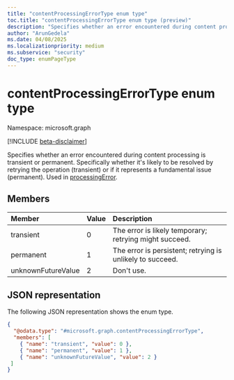 ```yaml
---
title: "contentProcessingErrorType enum type"
toc.title: "contentProcessingErrorType enum type (preview)"
description: "Specifies whether an error encountered during content processing is transient or permanent."
author: "ArunGedela"
ms.date: 04/08/2025
ms.localizationpriority: medium
ms.subservice: "security"
doc_type: enumPageType
---
```


# contentProcessingErrorType enum type

Namespace: microsoft.graph

[!INCLUDE [beta-disclaimer](../../includes/beta-disclaimer.md)]

Specifies whether an error encountered during content processing is transient or permanent. Specifically whether it's likely to be resolved by retrying the operation (transient) or if it represents a fundamental issue (permanent). Used in [processingError](../resources/processingerror.md).

## Members

| Member             | Value | Description                                                |
| :----------------- | :---- | :--------------------------------------------------------- |
| transient          | 0     | The error is likely temporary; retrying might succeed.     |
| permanent          | 1     | The error is persistent; retrying is unlikely to succeed. |
| unknownFutureValue | 2     | Don't use. |

## JSON representation

The following JSON representation shows the enum type.
<!-- {
  "blockType": "resource",
  "@odata.type": "microsoft.graph.contentProcessingErrorType"
}-->
``` json
{
  "@odata.type": "#microsoft.graph.contentProcessingErrorType",
  "members": [
    { "name": "transient", "value": 0 },
    { "name": "permanent", "value": 1 },
    { "name": "unknownFutureValue", "value": 2 }
 ]
}
```
